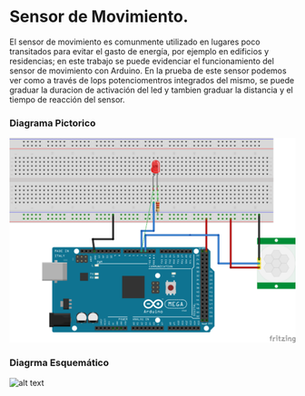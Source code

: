 # Sensor de Movimiento.
El sensor de movimiento es comunmente utilizado en lugares poco transitados para evitar el gasto de energía, por ejemplo en edificios y residencias; en este trabajo se puede evidenciar el funcionamiento del sensor de movimiento con Arduino. En la prueba de este sensor podemos ver como a través de lops potenciomentros integrados del mismo, se puede graduar la duracion de activación del led y tambien graduar la distancia y el tiempo de reacción del sensor.
### Diagrama Pictorico
![alt text](https://github.com/santiagovargas1/Trabajo-2019/blob/master/Imagenes/ESQUEMA2.png)
### Diagrma Esquemático
![alt text](https://github.com/santiagovargas1/Trabajo-2019/blob/master/Imagenes/ajijijisquem%C3%A1tico.png)
